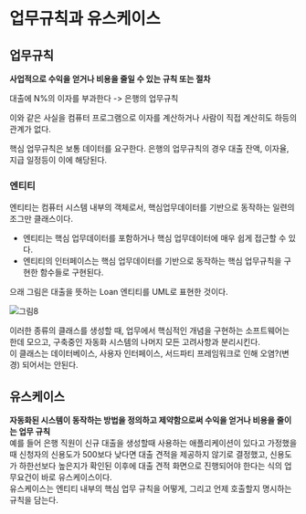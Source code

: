 # 업무규칙과 유스케이스

## 업무규칙
**사업적으로 수익을 얻거나 비용을 줄일 수 있는 규칙 또는 절차**

대출에 N%의 이자를 부과한다 -> 은행의 업무규칙

이와 같은 사실을 컴퓨터 프로그램으로 이자를 계산하거나 사람이 직접 계산히도 하등의 관계가 없다. 

핵심 업무규칙은 보통 데이터를 요구한다. 은행의 업무규칙의 경우 대출 잔액, 이자율, 지급 일정등이 이에 해당된다.

### 엔티티
엔티티는 컴퓨터 시스템 내부의 객체로서, 핵심업무데이터를 기반으로 동작하는 일련의 조그만 클래스이다.

- 엔티티는 핵심 업무데이터를 포함하거나 핵심 업무데이터에 매우 쉽게 접근할 수 있다.
- 엔티티의 인터페이스는 핵심 업무데이터를 기반으로 동작하는 핵심 업무규칙을 구현한 함수들로 구현된다.

으래 그림은 대출을 뜻하는 Loan 엔티티를 UML로 표현한 것이다.

![그림8](https://user-images.githubusercontent.com/24540286/140644912-5528c46e-179d-42c3-9507-c435d44b626c.png)

이러한 종류의 클래스를 생성할 때, 업무에서 핵심적인 개념을 구현하는 소프트웨어는 한데 모으고, 구축중인 자동화 시스템의 나머지 모든 고려사항과 분리시킨다.  
이 클래스는 데이터베이스, 사용자 인터페이스, 서드파티 프레임워크로 인해 오염?(변경) 되어서는 안된다. 

## 유스케이스
**자동화된 시스템이 동작하는 방법을 정의하고 제약함으로써 수익을 얻거나 비용을 줄이는 업무 규칙**  
예를 들어 은행 직원이 신규 대출을 생성할때 사용하는 애플리케이션이 있다고 가정했을때 신청자의 신용도가 500보다 낮다면 대출 견적을 제공하지 않기로 결정했고, 신용도가 하한선보다 높은지가 확인된 이후에 대출 견적 화면으로 진행되어야 한다는 식의 업무요건이 바로 유스케이스이다.  
유스케이스는 엔티티 내부의 핵심 업무 규칙을 어떻게, 그리고 언제 호출할지 명시하는 규칙을 담는다. 